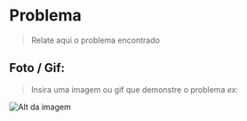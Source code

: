 # Problema

> Relate aqui o problema encontrado
## Foto / Gif: 

> Insira uma imagem ou gif que demonstre o problema
_ex:_ 

![Alt da imagem](https://source.unsplash.com/100x50)
